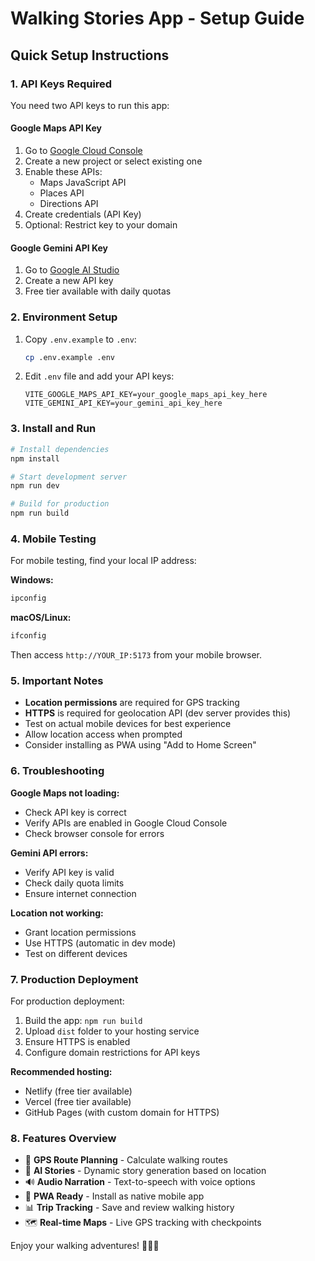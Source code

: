 # Walking Stories App - Setup Guide

## Quick Setup Instructions

### 1. API Keys Required

You need two API keys to run this app:

#### Google Maps API Key

1. Go to [Google Cloud Console](https://console.cloud.google.com/)
2. Create a new project or select existing one
3. Enable these APIs:
   - Maps JavaScript API
   - Places API
   - Directions API
4. Create credentials (API Key)
5. Optional: Restrict key to your domain

#### Google Gemini API Key

1. Go to [Google AI Studio](https://aistudio.google.com/)
2. Create a new API key
3. Free tier available with daily quotas

### 2. Environment Setup

1. Copy `.env.example` to `.env`:

   ```bash
   cp .env.example .env
   ```

2. Edit `.env` file and add your API keys:
   ```
   VITE_GOOGLE_MAPS_API_KEY=your_google_maps_api_key_here
   VITE_GEMINI_API_KEY=your_gemini_api_key_here
   ```

### 3. Install and Run

```bash
# Install dependencies
npm install

# Start development server
npm run dev

# Build for production
npm run build
```

### 4. Mobile Testing

For mobile testing, find your local IP address:

**Windows:**

```cmd
ipconfig
```

**macOS/Linux:**

```bash
ifconfig
```

Then access `http://YOUR_IP:5173` from your mobile browser.

### 5. Important Notes

- **Location permissions** are required for GPS tracking
- **HTTPS** is required for geolocation API (dev server provides this)
- Test on actual mobile devices for best experience
- Allow location access when prompted
- Consider installing as PWA using "Add to Home Screen"

### 6. Troubleshooting

**Google Maps not loading:**

- Check API key is correct
- Verify APIs are enabled in Google Cloud Console
- Check browser console for errors

**Gemini API errors:**

- Verify API key is valid
- Check daily quota limits
- Ensure internet connection

**Location not working:**

- Grant location permissions
- Use HTTPS (automatic in dev mode)
- Test on different devices

### 7. Production Deployment

For production deployment:

1. Build the app: `npm run build`
2. Upload `dist` folder to your hosting service
3. Ensure HTTPS is enabled
4. Configure domain restrictions for API keys

**Recommended hosting:**

- Netlify (free tier available)
- Vercel (free tier available)
- GitHub Pages (with custom domain for HTTPS)

### 8. Features Overview

- 📍 **GPS Route Planning** - Calculate walking routes
- 🤖 **AI Stories** - Dynamic story generation based on location
- 🔊 **Audio Narration** - Text-to-speech with voice options
- 📱 **PWA Ready** - Install as native mobile app
- 📊 **Trip Tracking** - Save and review walking history
- 🗺️ **Real-time Maps** - Live GPS tracking with checkpoints

Enjoy your walking adventures! 🚶‍♂️✨
